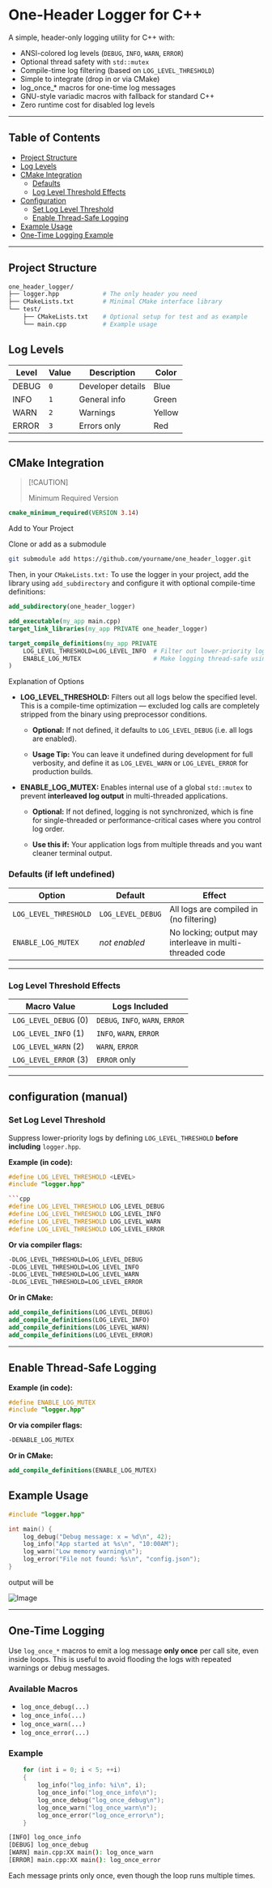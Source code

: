 # One-Header Logger for C++

A simple, header-only logging utility for C++ with:

- ANSI-colored log levels (`DEBUG`, `INFO`, `WARN`, `ERROR`)
- Optional thread safety with `std::mutex`
- Compile-time log filtering (based on `LOG_LEVEL_THRESHOLD`)
- Simple to integrate (drop in or via CMake)
- log_once_* macros for one-time log messages
- GNU-style variadic macros with fallback for standard C++
- Zero runtime cost for disabled log levels

---

## Table of Contents

- [Project Structure](#project-structure)
- [Log Levels](#log-levels)
- [CMake Integration](#cmake-integration)
  - [Defaults](#defaults-if-left-undefined)
  - [Log Level Threshold Effects](#log-level-threshold-effects)
- [Configuration](#configuration)
  - [Set Log Level Threshold](#set-log-level-threshold)
  - [Enable Thread-Safe Logging](#enable-thread-safe-logging)
- [Example Usage](#example-usage)
- [One-Time Logging Example](#one-time-logging)

---

## Project Structure

```sh
one_header_logger/
├── logger.hpp            # The only header you need
├── CMakeLists.txt        # Minimal CMake interface library
└── test/
    ├── CMakeLists.txt    # Optional setup for test and as example
    └── main.cpp          # Example usage

```

## Log Levels

| Level | Value | Description       | Color  |
| ----- | ----- | ----------------- | ------ |
| DEBUG | `0`   | Developer details | Blue   |
| INFO  | `1`   | General info      | Green  |
| WARN  | `2`   | Warnings          | Yellow |
| ERROR | `3`   | Errors only       | Red    |

---

## CMake Integration

>
> [!CAUTION]
>
> Minimum Required Version
>

```cmake
cmake_minimum_required(VERSION 3.14)
```

Add to Your Project

Clone or add as a submodule

```sh
git submodule add https://github.com/yourname/one_header_logger.git

```

Then, in your `CMakeLists.txt:`
To use the logger in your project, add the library using `add_subdirectory` and configure it with optional compile-time definitions:

```cmake
add_subdirectory(one_header_logger)

add_executable(my_app main.cpp)
target_link_libraries(my_app PRIVATE one_header_logger)

target_compile_definitions(my_app PRIVATE
    LOG_LEVEL_THRESHOLD=LOG_LEVEL_INFO  # Filter out lower-priority logs at compile time
    ENABLE_LOG_MUTEX                    # Make logging thread-safe using std::mutex
)

```

Explanation of Options

- **LOG_LEVEL_THRESHOLD:** Filters out all logs below the specified level. This is a compile-time optimization — excluded log calls are completely stripped from the binary using preprocessor conditions.

  - **Optional:** If not defined, it defaults to `LOG_LEVEL_DEBUG` (i.e. all logs are enabled).

  - **Usage Tip:** You can leave it undefined during development for full verbosity, and define it as `LOG_LEVEL_WARN` or `LOG_LEVEL_ERROR` for production builds.

- **ENABLE_LOG_MUTEX:** Enables internal use of a global `std::mutex` to prevent **interleaved log output** in multi-threaded applications.

  - **Optional:** If not defined, logging is not synchronized, which is fine for single-threaded or performance-critical cases where you control log order.

  - **Use this if:** Your application logs from multiple threads and you want cleaner terminal output.

### Defaults (if left undefined)

| Option                | Default           | Effect                                                   |
| --------------------- | ----------------- | -------------------------------------------------------- |
| `LOG_LEVEL_THRESHOLD` | `LOG_LEVEL_DEBUG` | All logs are compiled in (no filtering)                  |
| `ENABLE_LOG_MUTEX`    | *not enabled*     | No locking; output may interleave in multi-threaded code |

---

### Log Level Threshold Effects

| Macro Value           | Logs Included                    |
| --------------------- | -------------------------------- |
| `LOG_LEVEL_DEBUG` (0) | `DEBUG`, `INFO`, `WARN`, `ERROR` |
| `LOG_LEVEL_INFO`  (1) | `INFO`, `WARN`, `ERROR`          |
| `LOG_LEVEL_WARN`  (2) | `WARN`, `ERROR`                  |
| `LOG_LEVEL_ERROR` (3) | `ERROR` only                     |

---

## configuration (manual)

### Set Log Level Threshold

Suppress lower-priority logs by defining `LOG_LEVEL_THRESHOLD` **before including** `logger.hpp`.

**Example (in code):**

```cpp
#define LOG_LEVEL_THRESHOLD <LEVEL>
#include "logger.hpp"

```cpp
#define LOG_LEVEL_THRESHOLD LOG_LEVEL_DEBUG
#define LOG_LEVEL_THRESHOLD LOG_LEVEL_INFO
#define LOG_LEVEL_THRESHOLD LOG_LEVEL_WARN
#define LOG_LEVEL_THRESHOLD LOG_LEVEL_ERROR
```

**Or via compiler flags:**

```sh
-DLOG_LEVEL_THRESHOLD=LOG_LEVEL_DEBUG
-DLOG_LEVEL_THRESHOLD=LOG_LEVEL_INFO
-DLOG_LEVEL_THRESHOLD=LOG_LEVEL_WARN
-DLOG_LEVEL_THRESHOLD=LOG_LEVEL_ERROR
```

**Or in CMake:**

```cmake
add_compile_definitions(LOG_LEVEL_DEBUG)
add_compile_definitions(LOG_LEVEL_INFO)
add_compile_definitions(LOG_LEVEL_WARN)
add_compile_definitions(LOG_LEVEL_ERROR)
```

---

## Enable Thread-Safe Logging

**Example (in code):**

```cpp
#define ENABLE_LOG_MUTEX
#include "logger.hpp"

```

**Or via compiler flags:**

```sh
-DENABLE_LOG_MUTEX
```

**Or in CMake:**

```cmake
add_compile_definitions(ENABLE_LOG_MUTEX)
```

## Example Usage

```cpp
#include "logger.hpp"

int main() {
    log_debug("Debug message: x = %d\n", 42);
    log_info("App started at %s\n", "10:00AM");
    log_warn("Low memory warning\n");
    log_error("File not found: %s\n", "config.json");
}
```

output will be

![Image](https://github.com/user-attachments/assets/19e5f7ff-549b-40b9-a18b-66ccaf7c849d)

---

## One-Time Logging

Use `log_once_*` macros to emit a log message **only once** per call site, even inside loops. This is useful to avoid flooding the logs with repeated warnings or debug messages.

### Available Macros

- `log_once_debug(...)`
- `log_once_info(...)`
- `log_once_warn(...)`
- `log_once_error(...)`

### Example

```cpp
    for (int i = 0; i < 5; ++i)
    {
        log_info("log_info: %i\n", i);
        log_once_info("log_once_info\n");
        log_once_debug("log_once_debug\n");
        log_once_warn("log_once_warn\n");
        log_once_error("log_once_error\n");
    }
```

```sh
[INFO] log_once_info
[DEBUG] log_once_debug
[WARN] main.cpp:XX main(): log_once_warn
[ERROR] main.cpp:XX main(): log_once_error
```

Each message prints only once, even though the loop runs multiple times.
